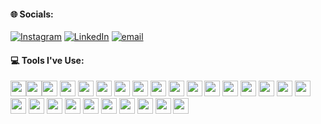 
#### 🌐 Socials:
[![Instagram](https://img.shields.io/badge/Instagram-%23E4405F.svg?logo=Instagram&logoColor=white)](https://instagram.com/neubrii) [![LinkedIn](https://img.shields.io/badge/LinkedIn-%230077B5.svg?logo=linkedin&logoColor=white)](https://linkedin.com/in/neubri) [![email](https://img.shields.io/badge/Email-D14836?logo=gmail&logoColor=white)](mailto:neubri.h@gmail.com) 

#### 💻 Tools I've Use:
<img src="https://img.shields.io/badge/javascript-%23323330.svg?style=for-the-badge&logo=javascript&logoColor=%23F7DF1E" height="25"/><img src="https://img.shields.io/badge/typescript-%23007ACC.svg?style=for-the-badge&logo=typescript&logoColor=white" height="25"/><img src="https://img.shields.io/badge/html5-%23E34F26.svg?style=for-the-badge&logo=html5&logoColor=white" height="25"/> 
<img src="https://img.shields.io/badge/css3-%231572B6.svg?style=for-the-badge&logo=css3&logoColor=white" height="25"/> 
<img src="https://img.shields.io/badge/AWS-%23FF9900.svg?style=for-the-badge&logo=amazon-aws&logoColor=white" height="25"/> 
<img src="https://img.shields.io/badge/Cloudflare-F38020?style=for-the-badge&logo=Cloudflare&logoColor=white" height="25"/> 
<img src="https://img.shields.io/badge/firebase-%23039BE5.svg?style=for-the-badge&logo=firebase" height="25"/> 
<img src="https://img.shields.io/badge/GoogleCloud-%234285F4.svg?style=for-the-badge&logo=google-cloud&logoColor=white" height="25"/> 
<img src="https://img.shields.io/badge/vercel-%23000000.svg?style=for-the-badge&logo=vercel&logoColor=white" height="25"/> 
<img src="https://img.shields.io/badge/-ApolloGraphQL-311C87?style=for-the-badge&logo=apollo-graphql" height="25"/> 
<img src="https://img.shields.io/badge/bootstrap-%238511FA.svg?style=for-the-badge&logo=bootstrap&logoColor=white" height="25"/> 
<img src="https://img.shields.io/badge/ejs-%23B4CA65.svg?style=for-the-badge&logo=ejs&logoColor=black" height="25"/> 
<img src="https://img.shields.io/badge/expo-1C1E24?style=for-the-badge&logo=expo&logoColor=#D04A37" height="25"/> 
<img src="https://img.shields.io/badge/express.js-%23404d59.svg?style=for-the-badge&logo=express&logoColor=%2361DAFB" height="25"/> 
<img src="https://img.shields.io/badge/Next-black?style=for-the-badge&logo=next.js&logoColor=white" height="25"/> 
<img src="https://img.shields.io/badge/node.js-6DA55F?style=for-the-badge&logo=node.js&logoColor=white" height="25"/> 
<img src="https://img.shields.io/badge/react_native-%2320232a.svg?style=for-the-badge&logo=react&logoColor=%2361DAFB" height="25"/> 
<img src="https://img.shields.io/badge/react-%2320232a.svg?style=for-the-badge&logo=react&logoColor=%2361DAFB" height="25"/> 
<img src="https://img.shields.io/badge/Socket.io-black?style=for-the-badge&logo=socket.io&badgeColor=010101" height="25"/> 
<img src="https://img.shields.io/badge/tailwindcss-%2338B2AC.svg?style=for-the-badge&logo=tailwind-css&logoColor=white" height="25"/> 
<img src="https://img.shields.io/badge/vite-%23646CFF.svg?style=for-the-badge&logo=vite&logoColor=white" height="25"/> 
<img src="https://img.shields.io/badge/mongodb-%234ea94b.svg?style=for-the-badge&logo=mongodb&logoColor=white" height="25"/> 
<img src="https://img.shields.io/badge/mysql-4479A1.svg?style=for-the-badge&logo=mysql&logoColor=white" height="25"/> 
<img src="https://img.shields.io/badge/Sequelize-52B0E7?style=for-the-badge&logo=Sequelize&logoColor=white" height="25"/> 
<img src="https://img.shields.io/badge/Supabase-3ECF8E?style=for-the-badge&logo=supabase&logoColor=white" height="25"/> 
<img src="https://img.shields.io/badge/postgres-%23316192.svg?style=for-the-badge&logo=postgresql&logoColor=white" height="25"/> 
<img src="https://img.shields.io/badge/redis-%23DD0031.svg?style=for-the-badge&logo=redis&logoColor=white" height="25"/> 

<!-- Proudly created with GPRM ( https://gprm.itsvg.in ) -->
